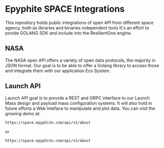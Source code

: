 # Epyphite SPACE Integrations

This repository holds public integrations of open API from different space agency, both as libraries and binaries independent tools
It's an effort to povide GOLANG SDK and include into the ResilientOne engine.

## NASA

The NASA open API offers a variety of open data protocols, the majority in JSON format.
Our goal is to be able to offer a Golang library to access those and integrate them with our application Eco System.

## Launch API

Launch API goal is to provide a REST and GRPC interface to our Launch Mass design and payload mass configuration systems.
It will also hold in future efforts a Web Inteface to manipulate and plot data.
You can visit the growing demo at:

```bash
https://space.epyphite.com/api/v1/about
```

or

```bash
https://space.epyphite.com/api/v1/about
```

